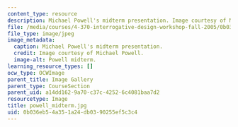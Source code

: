 ```yaml
---
content_type: resource
description: Michael Powell's midterm presentation. Image courtesy of Michael Powell.
file: /media/courses/4-370-interrogative-design-workshop-fall-2005/0b036eb54a351a24db0390255ef5c3c4_powell_midterm.jpg
file_type: image/jpeg
image_metadata:
  caption: Michael Powell's midterm presentation.
  credit: Image courtesy of Michael Powell.
  image-alt: Powell midterm.
learning_resource_types: []
ocw_type: OCWImage
parent_title: Image Gallery
parent_type: CourseSection
parent_uid: a14dd162-9a70-c37c-4252-6c4081baa7d2
resourcetype: Image
title: powell_midterm.jpg
uid: 0b036eb5-4a35-1a24-db03-90255ef5c3c4
---
```

